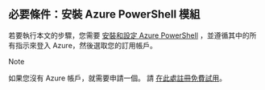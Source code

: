 ## <a name="prerequisite-install-the-azure-powershell-module"></a>必要條件：安裝 Azure PowerShell 模組

若要執行本文的步驟，您需要 [安裝和設定 Azure PowerShell](/powershell/azureps-cmdlets-docs) ，並遵循其中的所有指示來登入 Azure，然後選取您的訂用帳戶。

> [!NOTE]
> 如果您沒有 Azure 帳戶，就需要申請一個。 請 [在此處註冊免費試用](../articles/active-directory/sign-up-organization.md)。
